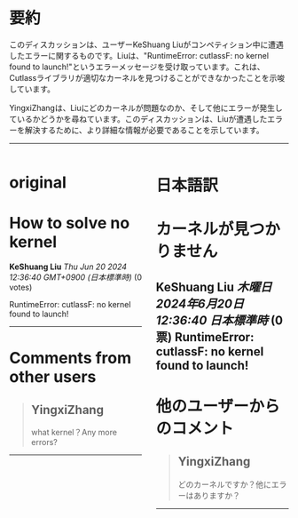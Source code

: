 # 要約 
このディスカッションは、ユーザーKeShuang Liuがコンペティション中に遭遇したエラーに関するものです。Liuは、"RuntimeError: cutlassF: no kernel found to launch!"というエラーメッセージを受け取っています。これは、Cutlassライブラリが適切なカーネルを見つけることができなかったことを示唆しています。

YingxiZhangは、Liuにどのカーネルが問題なのか、そして他にエラーが発生しているかどうかを尋ねています。このディスカッションは、Liuが遭遇したエラーを解決するために、より詳細な情報が必要であることを示しています。 


---


<style>
.column-left{
  float: left;
  width: 47.5%;
  text-align: left;
}
.column-right{
  float: right;
  width: 47.5%;
  text-align: left;
}
.column-one{
  float: left;
  width: 100%;
  text-align: left;
}
</style>


<div class="column-left">

# original

# How to solve no kernel

**KeShuang Liu** *Thu Jun 20 2024 12:36:40 GMT+0900 (日本標準時)* (0 votes)

RuntimeError: cutlassF: no kernel found to launch!



---

 # Comments from other users

> ## YingxiZhang
> 
> what kernel？Any more errors?
> 
> 
> 


---



</div>
<div class="column-right">

# 日本語訳

# カーネルが見つかりません

**KeShuang Liu** *木曜日 2024年6月20日 12:36:40 日本標準時* (0票)
RuntimeError: cutlassF: no kernel found to launch!
---
# 他のユーザーからのコメント
> ## YingxiZhang
> 
> どのカーネルですか？他にエラーはありますか？
> 
> 
> 
--- 



</div>